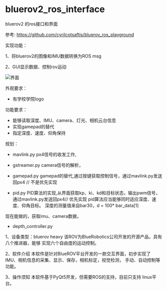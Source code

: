 # bluerov2_ros_interface
bluerov2 的ros接口和界面

参考: https://github.com/cyrilcotsaftis/bluerov_ros_playground


实现功能：

1、将bluerov2的图像和IMU数据转换为ROS msg  

2、GUI显示数据、控制rov运动

![界面](https://github.com/realjc/rov_viewer/blob/main/doc/rov_viewer.gif)



外观要求：

- 有学校学院logo

功能要求：

- 能够读取深度、IMU、camera、灯光、相机云台信息
- 实现gamepad的替代
- 指定深度、速度、仰角保持
  

规划：
- mavlink.py px4信号的收发工作,
- gstreamer.py camera信号的解析，

- gamepad.py gamepad的替代,通过按键获取控制信号，通过mavlink.py发送回px4 // 不是优先实现
- pid.py PID算法的实现,从界面获取kp、ki、kd和目标状态，输出pwm信号，通过mavlink.py发送回px4// 优先实现
    pid算法应当能够同时适应深度、速度、仰角目标。
    深度的测量值来自bar30，d = 100* bar_data[1]

现在能做的，获取imu、camera数据， 

- depth_controller.py 

1、设备类型：bluerov heavy 
该ROV为BlueRobotics公司开发的开源产品，具有八个推进器，能够
实现六个自由度的运动控制。

2、软件介绍
本软件是针对BlueROV平台开发的一款交互界面，初步实现了
IMU、相机信息的采集、显示、保存，相机标定，视觉检测，
手动、自动控制等功能。

3、操作须知
本软件基于PyQt5开发，但需要ROS的支持，目前只支持
linux平台。
